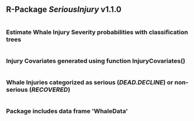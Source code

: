 ## R-Package *SeriousInjury* v1.1.0
#
### Estimate Whale Injury Severity probabilities with classification trees
#
### Injury Covariates generated using function InjuryCovariates()
#
### Whale Injuries categorized as serious (*DEAD.DECLINE*) or non-serious (*RECOVERED*)
#
### Package includes data frame 'WhaleData'
